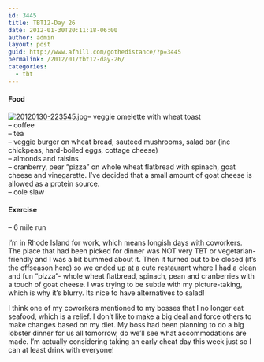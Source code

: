 ```yaml
---
id: 3445
title: TBT12-Day 26
date: 2012-01-30T20:11:18-06:00
author: admin
layout: post
guid: http://www.afhill.com/gothedistance/?p=3445
permalink: /2012/01/tbt12-day-26/
categories:
  - tbt
---
```

#### Food

[<img src="http://www.afhill.com/gothedistance/wp-content/uploads/2012/01/20120130-223545.jpg" alt="20120130-223545.jpg" class="alignright size-full" />](http://www.afhill.com/gothedistance/wp-content/uploads/2012/01/20120130-223545.jpg)&#8211; veggie omelette with wheat toast  
&#8211; coffee  
&#8211; tea  
&#8211; veggie burger on wheat bread, sauteed mushrooms, salad bar (inc chickpeas, hard-boiled eggs, cottage cheese)  
&#8211; almonds and raisins  
&#8211; cranberry, pear &#8220;pizza&#8221; on whole wheat flatbread with spinach, goat cheese and vinegarette. I&#8217;ve decided that a small amount of goat cheese is allowed as a protein source.  
&#8211; cole slaw

#### Exercise

&#8211; 6 mile run

I&#8217;m in Rhode Island for work, which means longish days with coworkers. The place that had been picked for dinner was NOT very TBT or vegetarian-friendly and I was a bit bummed about it. Then it turned out to be closed (it&#8217;s the offseason here) so we ended up at a cute restaurant where I had a clean and fun &#8220;pizza&#8221;- whole wheat flatbread, spinach, pean and cranberries with a touch of goat cheese. I was trying to be subtle with my picture-taking, which is why it&#8217;s blurry. Its nice to have alternatives to salad!

I think one of my coworkers mentioned to my bosses that I no longer eat seafood, which is a relief. I don&#8217;t like to make a big deal and force others to make changes based on my diet. My boss had been planning to do a big lobster dinner for us all tomorrow, do we&#8217;ll see what accommodations are made. I&#8217;m actually considering taking an early cheat day this week just so I can at least drink with everyone!